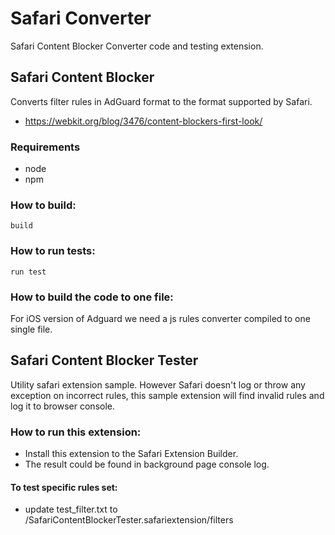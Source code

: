 # Safari Converter

Safari Content Blocker Converter code and testing extension.

## Safari Content Blocker

Converts filter rules in AdGuard format to the format supported by Safari.
* https://webkit.org/blog/3476/content-blockers-first-look/

### Requirements

- node
- npm

### How to build:

`
build
`

### How to run tests:

`
run test 
`

### How to build the code to one file:

For iOS version of Adguard we need a js rules converter compiled to one single file.

## Safari Content Blocker Tester

Utility safari extension sample. However Safari doesn't log or throw any exception on incorrect rules, this sample extension will find invalid rules and log it to browser console.

### How to run this extension:

- Install this extension to the Safari Extension Builder.
- The result could be found in background page console log.

#### To test specific rules set:

- update test_filter.txt to /SafariContentBlockerTester.safariextension/filters